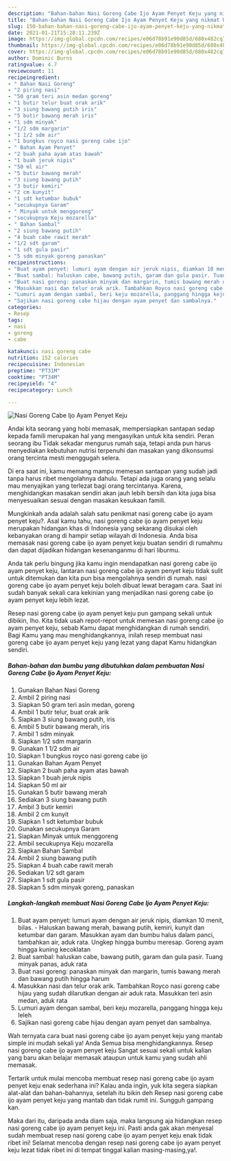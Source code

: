 ```yaml
---
description: "Bahan-bahan Nasi Goreng Cabe Ijo Ayam Penyet Keju yang nikmat Untuk Jualan"
title: "Bahan-bahan Nasi Goreng Cabe Ijo Ayam Penyet Keju yang nikmat Untuk Jualan"
slug: 150-bahan-bahan-nasi-goreng-cabe-ijo-ayam-penyet-keju-yang-nikmat-untuk-jualan
date: 2021-01-21T15:28:11.239Z
image: https://img-global.cpcdn.com/recipes/e06d78b91e90d85d/680x482cq70/nasi-goreng-cabe-ijo-ayam-penyet-keju-foto-resep-utama.jpg
thumbnail: https://img-global.cpcdn.com/recipes/e06d78b91e90d85d/680x482cq70/nasi-goreng-cabe-ijo-ayam-penyet-keju-foto-resep-utama.jpg
cover: https://img-global.cpcdn.com/recipes/e06d78b91e90d85d/680x482cq70/nasi-goreng-cabe-ijo-ayam-penyet-keju-foto-resep-utama.jpg
author: Dominic Burns
ratingvalue: 4.7
reviewcount: 11
recipeingredient:
- " Bahan Nasi Goreng"
- "2 piring nasi"
- "50 gram teri asin medan goreng"
- "1 butir telur buat orak arik"
- "3 siung bawang putih iris"
- "5 butir bawang merah iris"
- "1 sdm minyak"
- "1/2 sdm margarin"
- "1 1/2 sdm air"
- "1 bungkus royco nasi goreng cabe ijo"
- " Bahan Ayam Penyet"
- "2 buah paha ayam atas bawah"
- "1 buah jeruk nipis"
- "50 ml air"
- "5 butir bawang merah"
- "3 siung bawang putih"
- "3 butir kemiri"
- "2 cm kunyit"
- "1 sdt ketumbar bubuk"
- "secukupnya Garam"
- " Minyak untuk menggoreng"
- "secukupnya Keju mozarella"
- " Bahan Sambal"
- "2 siung bawang putih"
- "4 buah cabe rawit merah"
- "1/2 sdt garam"
- "1 sdt gula pasir"
- "5 sdm minyak goreng panaskan"
recipeinstructions:
- "Buat ayam penyet: lumuri ayam dengan air jeruk nipis, diamkan 10 menit, bilas.  Haluskan bawang merah, bawang putih, kemiri, kunyit dan ketumbar dan garam. Masukkan ayam dan bumbu halus dalam panci, tambahkan air, aduk rata. Ungkep hingga bumbu meresap. Goreng ayam hingga kuning kecoklatan"
- "Buat sambal: haluskan cabe, bawang putih, garam dan gula pasir. Tuang minyak panas, aduk rata"
- "Buat nasi goreng: panaskan minyak dan margarin, tumis bawang merah dan bawang putih hingga harum"
- "Masukkan nasi dan telur orak arik. Tambahkan Royco nasi goreng cabe hijau yang sudah dilarutkan dengan air aduk rata. Masukkan teri asin medan, aduk rata"
- "Lumuri ayam dengan sambal, beri keju mozarella, panggang hingga keju leleh"
- "Sajikan nasi goreng cabe hijau dengan ayam penyet dan sambalnya."
categories:
- Resep
tags:
- nasi
- goreng
- cabe

katakunci: nasi goreng cabe 
nutrition: 152 calories
recipecuisine: Indonesian
preptime: "PT31M"
cooktime: "PT34M"
recipeyield: "4"
recipecategory: Lunch

---
```



![Nasi Goreng Cabe Ijo Ayam Penyet Keju](https://img-global.cpcdn.com/recipes/e06d78b91e90d85d/680x482cq70/nasi-goreng-cabe-ijo-ayam-penyet-keju-foto-resep-utama.jpg)

Andai kita seorang yang hobi memasak, mempersiapkan santapan sedap kepada famili merupakan hal yang mengasyikan untuk kita sendiri. Peran seorang ibu Tidak sekadar mengurus rumah saja, tetapi anda pun harus menyediakan kebutuhan nutrisi terpenuhi dan masakan yang dikonsumsi orang tercinta mesti menggugah selera.

Di era  saat ini, kamu memang mampu memesan santapan yang sudah jadi tanpa harus ribet mengolahnya dahulu. Tetapi ada juga orang yang selalu mau menyajikan yang terlezat bagi orang tercintanya. Karena, menghidangkan masakan sendiri akan jauh lebih bersih dan kita juga bisa menyesuaikan sesuai dengan masakan kesukaan famili. 



Mungkinkah anda adalah salah satu penikmat nasi goreng cabe ijo ayam penyet keju?. Asal kamu tahu, nasi goreng cabe ijo ayam penyet keju merupakan hidangan khas di Indonesia yang sekarang disukai oleh kebanyakan orang di hampir setiap wilayah di Indonesia. Anda bisa memasak nasi goreng cabe ijo ayam penyet keju buatan sendiri di rumahmu dan dapat dijadikan hidangan kesenanganmu di hari liburmu.

Anda tak perlu bingung jika kamu ingin mendapatkan nasi goreng cabe ijo ayam penyet keju, lantaran nasi goreng cabe ijo ayam penyet keju tidak sulit untuk ditemukan dan kita pun bisa mengolahnya sendiri di rumah. nasi goreng cabe ijo ayam penyet keju boleh dibuat lewat beragam cara. Saat ini sudah banyak sekali cara kekinian yang menjadikan nasi goreng cabe ijo ayam penyet keju lebih lezat.

Resep nasi goreng cabe ijo ayam penyet keju pun gampang sekali untuk dibikin, lho. Kita tidak usah repot-repot untuk memesan nasi goreng cabe ijo ayam penyet keju, sebab Kamu dapat menghidangkan di rumah sendiri. Bagi Kamu yang mau menghidangkannya, inilah resep membuat nasi goreng cabe ijo ayam penyet keju yang lezat yang dapat Kamu hidangkan sendiri.

<!--inarticleads1-->

##### Bahan-bahan dan bumbu yang dibutuhkan dalam pembuatan Nasi Goreng Cabe Ijo Ayam Penyet Keju:

1. Gunakan  Bahan Nasi Goreng
1. Ambil 2 piring nasi
1. Siapkan 50 gram teri asin medan, goreng
1. Ambil 1 butir telur, buat orak arik
1. Siapkan 3 siung bawang putih, iris
1. Ambil 5 butir bawang merah, iris
1. Ambil 1 sdm minyak
1. Siapkan 1/2 sdm margarin
1. Gunakan 1 1/2 sdm air
1. Siapkan 1 bungkus royco nasi goreng cabe ijo
1. Gunakan  Bahan Ayam Penyet
1. Siapkan 2 buah paha ayam atas bawah
1. Siapkan 1 buah jeruk nipis
1. Siapkan 50 ml air
1. Gunakan 5 butir bawang merah
1. Sediakan 3 siung bawang putih
1. Ambil 3 butir kemiri
1. Ambil 2 cm kunyit
1. Siapkan 1 sdt ketumbar bubuk
1. Gunakan secukupnya Garam
1. Siapkan  Minyak untuk menggoreng
1. Ambil secukupnya Keju mozarella
1. Siapkan  Bahan Sambal
1. Ambil 2 siung bawang putih
1. Siapkan 4 buah cabe rawit merah
1. Sediakan 1/2 sdt garam
1. Siapkan 1 sdt gula pasir
1. Siapkan 5 sdm minyak goreng, panaskan




<!--inarticleads2-->

##### Langkah-langkah membuat Nasi Goreng Cabe Ijo Ayam Penyet Keju:

1. Buat ayam penyet: lumuri ayam dengan air jeruk nipis, diamkan 10 menit, bilas.  - Haluskan bawang merah, bawang putih, kemiri, kunyit dan ketumbar dan garam. Masukkan ayam dan bumbu halus dalam panci, tambahkan air, aduk rata. Ungkep hingga bumbu meresap. Goreng ayam hingga kuning kecoklatan
1. Buat sambal: haluskan cabe, bawang putih, garam dan gula pasir. Tuang minyak panas, aduk rata
1. Buat nasi goreng: panaskan minyak dan margarin, tumis bawang merah dan bawang putih hingga harum
1. Masukkan nasi dan telur orak arik. Tambahkan Royco nasi goreng cabe hijau yang sudah dilarutkan dengan air aduk rata. Masukkan teri asin medan, aduk rata
1. Lumuri ayam dengan sambal, beri keju mozarella, panggang hingga keju leleh
1. Sajikan nasi goreng cabe hijau dengan ayam penyet dan sambalnya.




Wah ternyata cara buat nasi goreng cabe ijo ayam penyet keju yang mantab simple ini mudah sekali ya! Anda Semua bisa menghidangkannya. Resep nasi goreng cabe ijo ayam penyet keju Sangat sesuai sekali untuk kalian yang baru akan belajar memasak ataupun untuk kamu yang sudah ahli memasak.

Tertarik untuk mulai mencoba membuat resep nasi goreng cabe ijo ayam penyet keju enak sederhana ini? Kalau anda ingin, yuk kita segera siapkan alat-alat dan bahan-bahannya, setelah itu bikin deh Resep nasi goreng cabe ijo ayam penyet keju yang mantab dan tidak rumit ini. Sungguh gampang kan. 

Maka dari itu, daripada anda diam saja, maka langsung aja hidangkan resep nasi goreng cabe ijo ayam penyet keju ini. Pasti anda gak akan menyesal sudah membuat resep nasi goreng cabe ijo ayam penyet keju enak tidak ribet ini! Selamat mencoba dengan resep nasi goreng cabe ijo ayam penyet keju lezat tidak ribet ini di tempat tinggal kalian masing-masing,ya!.

